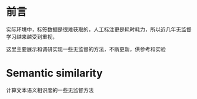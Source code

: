 # 前言
实际环境中，标签数据是很难获取的，人工标注更是耗时耗力，所以近几年无监督学习越来越受到重视，

这里主要展示和调研实现一些无监督的方法，不断更新，供参考和实验

# Semantic similarity
计算文本语义相识度的一些无监督方法

